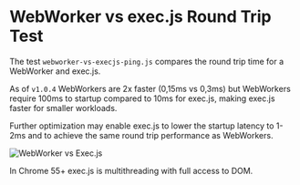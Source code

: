 # WebWorker vs exec.js Round Trip Test

The test `webworker-vs-execjs-ping.js` compares the round trip time for a WebWorker and exec.js. 

As of `v1.0.4` WebWorkers are 2x faster (0,15ms vs 0,3ms) but WebWorkers require 100ms to startup compared to 10ms for exec.js, making exec.js faster for smaller workloads.

Further optimization may enable exec.js to lower the startup latency to 1-2ms and to achieve the same round trip performance as WebWorkers.

![WebWorker vs Exec.js](https://raw.githubusercontent.com/optimalisatie/exec.js/master/tests/webworker-vs-execjs-ping.png)

In Chrome 55+ exec.js is multithreading with full access to DOM.

